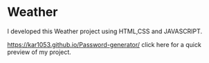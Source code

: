 # Weather
I developed this Weather project using HTML,CSS and JAVASCRIPT.

https://kar1053.github.io/Password-generator/ click here for a quick preview of my project.
